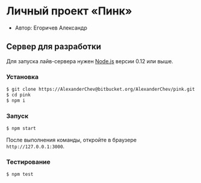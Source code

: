 # Личный проект «Пинк»

* Автор: Егоричев Александр

## Сервер для разработки

Для запуска лайв-сервера нужен [Node.js](https://nodejs.org) версии 0.12 или выше.

### Установка

```bash
$ git clone https://AlexanderChev@bitbucket.org/AlexanderChev/pink.git
$ cd pink
$ npm i
```

### Запуск

```bash
$ npm start
```

После выполнения команды, откройте в браузере `http://127.0.0.1:3000`.

### Тестирование

```bash
$ npm test
```


